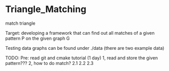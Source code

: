 # Triangle_Matching
match triangle

Target:
developing a framework that can find out all matches of a given pattern P on the given graph G

Testing data graphs can be found under ./data (there are two example data)


TODO:
Pre: read git and cmake tutorial (1 day)
1, read and store the given pattern???
2, how to do match?
    2.1
    2.2 
    2.3